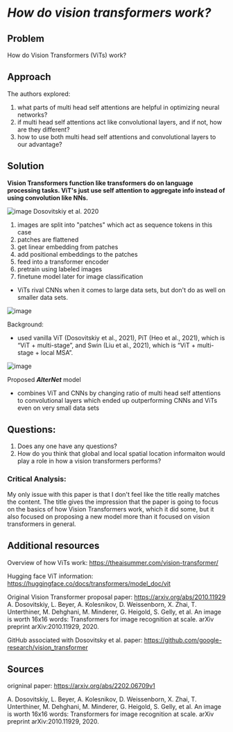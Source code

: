 
# *How do vision transformers work?*

## Problem 

How do Vision Transformers (ViTs) work? 

## Approach

The authors explored:
1. what parts of multi head self attentions are helpful in optimizing neural networks?
2. if multi head self attentions act like convolutional layers, and if not, how are they different?
3. how to use both multi head self attentions and convolutional layers to our advantage?


## Solution

**Vision Transformers function like transformers do on language processing tasks. ViT's just use self attention to aggregate info instead of using convolution like NNs.**

![image](https://user-images.githubusercontent.com/64801054/197888096-7dd5e6be-e87c-49a6-80e6-1dd071271f56.png)
Dosovitskiy et al. 2020

1. images are split into "patches" which act as sequence tokens in this case
2. patches are flattened
3. get linear embedding from patches
4. add positional embeddings to the patches
5. feed into a transformer encoder
6. pretrain using labeled images
7. finetune model later for image classification

- ViTs rival CNNs when it comes to large data sets, but don't do as well on smaller data sets.  

![image](https://user-images.githubusercontent.com/64801054/197905222-4ba2c073-f018-407b-aa5a-c556744b6566.png)


Background: 
- used vanilla ViT (Dosovitskiy et al., 2021), PiT (Heo et al., 2021), which is “ViT + multi-stage”, and Swin (Liu et al., 2021), which is “ViT + multi-stage + local MSA”.


![image](https://user-images.githubusercontent.com/64801054/197897709-cf550253-031d-4742-8e2d-7039804a98f8.png)

Proposed ***AlterNet*** model
- combines ViT and CNNs by changing ratio of multi head self attentions to convolutional layers which ended up outperforming CNNs and ViTs even on very small data sets


## Questions:

1. Does any one have any questions?
2. How do you think that global and local spatial location informaiton would play a role in how a vision transformers performs?   

### Critical Analysis: 

My only issue with this paper is that I don't feel like the title really matches the content. The title gives the impression that the paper is going to focus on the basics of how Vision Transformers work, which it did some, but it also focused on proposing a new model more than it focused on vision transformers in general. 

## Additional resources

Overview of how ViTs work: 
https://theaisummer.com/vision-transformer/

Hugging face ViT information:
https://huggingface.co/docs/transformers/model_doc/vit

Original Vision Transformer proposal paper: https://arxiv.org/abs/2010.11929
A. Dosovitskiy, L. Beyer, A. Kolesnikov, D. Weissenborn, X. Zhai, T. Unterthiner, M. Dehghani, M. Minderer, G. Heigold, S. Gelly, et al. An image is worth 16x16 words: Transformers for image recognition at scale. arXiv preprint arXiv:2010.11929, 2020.

GitHub associated with Dosovitsky et al. paper: 
https://github.com/google-research/vision_transformer

## Sources

origninal paper: https://arxiv.org/abs/2202.06709v1

A. Dosovitskiy, L. Beyer, A. Kolesnikov, D. Weissenborn, X. Zhai, T. Unterthiner, M. Dehghani, M. Minderer, G. Heigold, S. Gelly, et al. An image is worth 16x16 words: Transformers for image recognition at scale. arXiv preprint arXiv:2010.11929, 2020.






